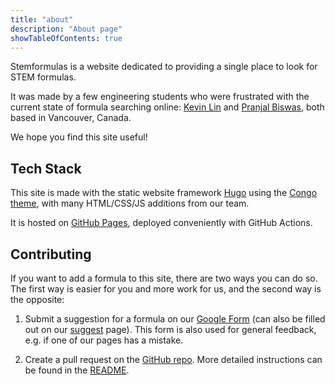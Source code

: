 ```yaml
---
title: "about"
description: "About page"
showTableOfContents: true
---
```


Stemformulas is a website dedicated to providing a single place to look for STEM formulas. 

It was made by a few engineering students who were frustrated with the current state of formula searching online:
[Kevin Lin](https://kevinlinxc.com/) and [Pranjal Biswas](https://www.linkedin.com/in/pranjalbiswas/), both based in Vancouver, Canada.

We hope you find this site useful!


## Tech Stack
This site is made with the static website framework [Hugo](https://gohugo.io/) using the [Congo theme](https://github.com/jpanther/congo), with many HTML/CSS/JS additions from our team.

It is hosted on [GitHub Pages](https://pages.github.com/), deployed conveniently with GitHub Actions.

## Contributing
If you want to add a formula to this site, there are two ways you can do so. The first way is easier for you and more work for us, and the second way is the opposite:

1. Submit a suggestion for a formula on our [Google Form](https://forms.gle/EWjwFmiEQrrjsZEF9) (can also be filled out on our [suggest](/suggest) page). This form is also used for general feedback, e.g. if one of our pages has a mistake.

2. Create a pull request on the
[GitHub repo](https://github.com/stemformulas/stemformulas.github.io). More detailed instructions can be found in the [README](https://github.com/stemformulas/stemformulas.github.io#adding-a-formula-by-submitting-a-pull-request).

